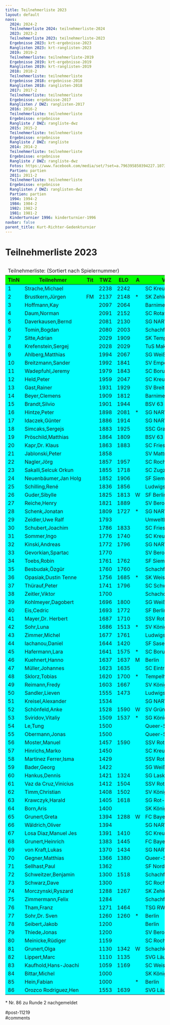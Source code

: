 ```yaml
---
title: Teilnehmerliste 2023 
layout: default
navs:
  2024: 2024-2
  Teilnehmerliste 2024: teilnehmerliste-2024
  2023: 2023-2
  Teilnehmerliste 2023: teilnehmerliste-2023
  Ergebnisse 2023: krt-ergebnisse-2023
  Ranglisten 2023: krt-ranglisten-2023
  2019: 2019-2
  Teilnehmerliste: teilnehmerliste-2019
  Ergebnisse 2019: krt-ergebnisse-2019
  Ranglisten 2019: krt-ranglisten-2019
  2018: 2018-2
  Teilnehmerliste: teilnehmerliste
  Ergebnisse 2018: ergebnisse-2018
  Ranglisten 2018: ranglisten-2018
  2017: 2017-2
  Teilnehmerliste: teilnehmerliste
  Ergebnisse: ergebnisse-2017
  Ranglisten / DWZ: ranglisten-2017
  2016: 2016-2
  Teilnehmerliste: teilnehmerliste
  Ergebnisse: ergebnisse
  Rangliste / DWZ: rangliste-dwz
  2015: 2015-2
  Teilnehmerliste: teilnehmerliste
  Ergebnisse: ergebnisse
  Rangliste / DWZ: rangliste
  2014: 2014-2
  Teilnehmerliste: teilnehmerliste
  Ergebnisse: ergebnisse
  Rangliste / DWZ: rangliste-dwz
  Fotos: https://www.facebook.com/media/set/?set=a.796395850394227.1073741841.214119148621903&type=1
  Partien: partien
  2011: 2011-2
  Teilnehmerliste: teilnehmerliste
  Ergebnisse: ergebnisse
  Ranglisten / DWZ: ranglisten-dwz
  Partien: partien
  1994: 1994-2
  1984: 1984-2
  1982: 1982-2
  1981: 1981-2
  Kinderturnier 1996: kinderturnier-1996
navbar: false
parent_title: Kurt-Richter-Gedenkturnier
---
```

<div class="post-11219 page type-page status-publish hentry" id="post-11219">
<h1 class="entry-title">Teilnehmerliste 2023</h1>
<div class="entry-content">
<h2 style="text-align: center;"></h2>
<table class="clean swiss">
<thead>
<tr>
<td colspan="8">Teilnehmerliste: (Sortiert nach Spielernummer)</td>
</tr>
<tr bgcolor="#00FF00">
<th>TlnN</th>
<th>Teilnehmer</th>
<th>Tit</th>
<th>TWZ</th>
<th>ELO</th>
<th>A</th>
<th>Verein/Ort</th>
<th>Lan</th>
</tr>
</thead>
<tbody>
<tr bgcolor="#00FFFF">
<td>1</td>
<td>Strache,Michael</td>
<td></td>
<td>2238</td>
<td>2242</td>
<td></td>
<td>SC Kreuzberg e.V.</td>
<td>GER</td>
</tr>
<tr bgcolor="#00FFFF">
<td>2</td>
<td>Brustkern,Jürgen</td>
<td>FM</td>
<td>2137</td>
<td>2148</td>
<td>*</td>
<td>SK Zehlendorf e.V.</td>
<td>GER</td>
</tr>
<tr bgcolor="#00FFFF">
<td>3</td>
<td>Hoffmann,Kay</td>
<td></td>
<td>2097</td>
<td>2064</td>
<td></td>
<td>Barnimer Schachfreun</td>
<td>GER</td>
</tr>
<tr bgcolor="#00FFFF">
<td>4</td>
<td>Daum,Norman</td>
<td></td>
<td>2091</td>
<td>2152</td>
<td></td>
<td>SC Rotation Pankow e</td>
<td>GER</td>
</tr>
<tr bgcolor="#00FFFF">
<td>5</td>
<td>Daverkausen,Bernd</td>
<td></td>
<td>2081</td>
<td>2130</td>
<td></td>
<td>SG NARVA Berlin e.V.</td>
<td>GER</td>
</tr>
<tr bgcolor="#00FFFF">
<td>6</td>
<td>Tomin,Bogdan</td>
<td></td>
<td>2080</td>
<td>2003</td>
<td></td>
<td>Schachfreunde Berlin</td>
<td>SRB</td>
</tr>
<tr bgcolor="#00FFFF">
<td>7</td>
<td>Sitte,Adrian</td>
<td></td>
<td>2029</td>
<td>1909</td>
<td></td>
<td>SK Tempelhof 1931 e.</td>
<td>GER</td>
</tr>
<tr bgcolor="#00FFFF">
<td>8</td>
<td>Krefenstein,Sergej</td>
<td></td>
<td>2028</td>
<td>2029</td>
<td></td>
<td>TuS Makkabi Berlin e</td>
<td>GER</td>
</tr>
<tr bgcolor="#00FFFF">
<td>9</td>
<td>Ahlberg,Matthias</td>
<td></td>
<td>1994</td>
<td>2067</td>
<td></td>
<td>SG Weißensee 49 e.V.</td>
<td>GER</td>
</tr>
<tr bgcolor="#00FFFF">
<td>10</td>
<td>Breitzmann,Sander</td>
<td></td>
<td>1992</td>
<td>1841</td>
<td></td>
<td>SV Empor Berlin e.V.</td>
<td>GER</td>
</tr>
<tr bgcolor="#00FFFF">
<td>11</td>
<td>Wadepfuhl,Jeremy</td>
<td></td>
<td>1979</td>
<td>1843</td>
<td></td>
<td>SC Borussia Lichtenb</td>
<td>GER</td>
</tr>
<tr bgcolor="#00FFFF">
<td>12</td>
<td>Held,Peter</td>
<td></td>
<td>1959</td>
<td>2047</td>
<td></td>
<td>SC Kreuzberg e.V.</td>
<td>GER</td>
</tr>
<tr bgcolor="#00FFFF">
<td>13</td>
<td>Gast,Rainer</td>
<td></td>
<td>1931</td>
<td>1929</td>
<td></td>
<td>SV Breitenworbis</td>
<td>GER</td>
</tr>
<tr bgcolor="#00FFFF">
<td>14</td>
<td>Beyer,Clemens</td>
<td></td>
<td>1909</td>
<td>1812</td>
<td></td>
<td>Barnimer Schachfreun</td>
<td>GER</td>
</tr>
<tr bgcolor="#00FFFF">
<td>15</td>
<td>Brandt,Silvio</td>
<td></td>
<td>1901</td>
<td>1944</td>
<td></td>
<td>BSV 63 Chemie Weißen</td>
<td>GER</td>
</tr>
<tr bgcolor="#00FFFF">
<td>16</td>
<td>Hintze,Peter</td>
<td></td>
<td>1898</td>
<td>2081</td>
<td>*</td>
<td>SG NARVA Berlin e.V.</td>
<td>GER</td>
</tr>
<tr bgcolor="#00FFFF">
<td>17</td>
<td>Idaczek,Günter</td>
<td></td>
<td>1886</td>
<td>1914</td>
<td></td>
<td>SG NARVA Berlin e.V.</td>
<td>GER</td>
</tr>
<tr bgcolor="#00FFFF">
<td>18</td>
<td>Simcaks,Sergejs</td>
<td></td>
<td>1883</td>
<td>1925</td>
<td></td>
<td>SSC Graal-Müritz</td>
<td>LAT</td>
</tr>
<tr bgcolor="#00FFFF">
<td>19</td>
<td>Pröschild,Matthias</td>
<td></td>
<td>1864</td>
<td>1809</td>
<td></td>
<td>BSV 63 Chemie Weißen</td>
<td>GER</td>
</tr>
<tr bgcolor="#00FFFF">
<td>20</td>
<td>Kapr,Dr. Klaus</td>
<td></td>
<td>1863</td>
<td>1883</td>
<td></td>
<td>SC Friesen Lichtenbe</td>
<td>GER</td>
</tr>
<tr bgcolor="#00FFFF">
<td>21</td>
<td>Jablonski,Peter</td>
<td></td>
<td>1858</td>
<td></td>
<td></td>
<td>SV Mattnetz Berlin e</td>
<td>GER</td>
</tr>
<tr bgcolor="#00FFFF">
<td>22</td>
<td>Nagler,Jörg</td>
<td></td>
<td>1857</td>
<td>1957</td>
<td></td>
<td>SC Rochade Müncheber</td>
<td>GER</td>
</tr>
<tr bgcolor="#00FFFF">
<td>23</td>
<td>Sakalli,Selcuk Orkun</td>
<td></td>
<td>1855</td>
<td>1718</td>
<td></td>
<td>SC Zugzwang 95 e.V.</td>
<td>TUR</td>
</tr>
<tr bgcolor="#00FFFF">
<td>24</td>
<td>Neuenbäumer,Jan Holg</td>
<td></td>
<td>1852</td>
<td>1906</td>
<td></td>
<td>SF Siemensstadt</td>
<td>GER</td>
</tr>
<tr bgcolor="#00FFFF">
<td>25</td>
<td>Schilling,René</td>
<td></td>
<td>1836</td>
<td>1856</td>
<td></td>
<td>Ludwigsfelder Schach</td>
<td>GER</td>
</tr>
<tr bgcolor="#00FFFF">
<td>26</td>
<td>Guder,Sibylle</td>
<td></td>
<td>1825</td>
<td>1813</td>
<td>W</td>
<td>SF Berlin 1903 e.V.</td>
<td>GER</td>
</tr>
<tr bgcolor="#00FFFF">
<td>27</td>
<td>Reiche,Henry</td>
<td></td>
<td>1821</td>
<td>1889</td>
<td></td>
<td>SV Berolina Mitte e.</td>
<td>GER</td>
</tr>
<tr bgcolor="#00FFFF">
<td>28</td>
<td>Schenk,Jonatan</td>
<td></td>
<td>1809</td>
<td>1727</td>
<td>*</td>
<td>SG NARVA Berlin e.V.</td>
<td>GER</td>
</tr>
<tr bgcolor="#00FFFF">
<td>29</td>
<td>Zeidler,Uwe Ralf</td>
<td></td>
<td>1793</td>
<td></td>
<td></td>
<td>Umweltbundesamt</td>
<td>GER</td>
</tr>
<tr bgcolor="#00FFFF">
<td>30</td>
<td>Schubert,Joachim</td>
<td></td>
<td>1786</td>
<td>1833</td>
<td></td>
<td>SC Friesen Lichtenbe</td>
<td>GER</td>
</tr>
<tr bgcolor="#00FFFF">
<td>31</td>
<td>Sommer,Ingo</td>
<td></td>
<td>1776</td>
<td>1740</td>
<td></td>
<td>SC Kreuzberg e.V.</td>
<td>GER</td>
</tr>
<tr bgcolor="#00FFFF">
<td>32</td>
<td>Kinski,Andreas</td>
<td></td>
<td>1772</td>
<td>1796</td>
<td></td>
<td>SG NARVA Berlin e.V.</td>
<td>GER</td>
</tr>
<tr bgcolor="#00FFFF">
<td>33</td>
<td>Gevorkian,Spartac</td>
<td></td>
<td>1770</td>
<td></td>
<td></td>
<td>SV Berolina Mitte e.</td>
<td>GER</td>
</tr>
<tr bgcolor="#00FFFF">
<td>34</td>
<td>Toebs,Robin</td>
<td></td>
<td>1761</td>
<td>1762</td>
<td></td>
<td>SF Siemensstadt</td>
<td>GER</td>
</tr>
<tr bgcolor="#00FFFF">
<td>35</td>
<td>Besbudak,Özgür</td>
<td></td>
<td>1760</td>
<td>1760</td>
<td></td>
<td>Schachfreunde Berlin</td>
<td>TUR</td>
</tr>
<tr bgcolor="#00FFFF">
<td>36</td>
<td>Opasiak,Dustin Tenne</td>
<td></td>
<td>1756</td>
<td>1685</td>
<td>*</td>
<td>SK Weisse Dame Hambu</td>
<td>POL</td>
</tr>
<tr bgcolor="#00FFFF">
<td>37</td>
<td>Thürauf,Peter</td>
<td></td>
<td>1741</td>
<td>1796</td>
<td></td>
<td>SC Schwarz-Weiß Nürn</td>
<td>GER</td>
</tr>
<tr bgcolor="#00FFFF">
<td>38</td>
<td>Zeitler,Viktor</td>
<td></td>
<td>1700</td>
<td></td>
<td></td>
<td>Schachclub Rote Rübe</td>
<td>GER</td>
</tr>
<tr bgcolor="#00FFFF">
<td>39</td>
<td>Kohlmeyer,Dagobert</td>
<td></td>
<td>1696</td>
<td>1800</td>
<td></td>
<td>SG Weißensee 49 e.V.</td>
<td>GER</td>
</tr>
<tr bgcolor="#00FFFF">
<td>40</td>
<td>Eis,Cedric</td>
<td></td>
<td>1693</td>
<td>1772</td>
<td></td>
<td>SF Berlin 1903 e.V.</td>
<td>GER</td>
</tr>
<tr bgcolor="#00FFFF">
<td>41</td>
<td>Mayer,Dr. Herbert</td>
<td></td>
<td>1687</td>
<td>1710</td>
<td></td>
<td>SSV Rotation Berlin</td>
<td>GER</td>
</tr>
<tr bgcolor="#00FFFF">
<td>42</td>
<td>Sohr,Luna</td>
<td></td>
<td>1686</td>
<td>1513</td>
<td>*</td>
<td>SV Königsjäger Süd-W</td>
<td>GER</td>
</tr>
<tr bgcolor="#00FFFF">
<td>43</td>
<td>Zimmer,Michel</td>
<td></td>
<td>1677</td>
<td>1761</td>
<td></td>
<td>Ludwigsfelder SC 54</td>
<td>GER</td>
</tr>
<tr bgcolor="#00FFFF">
<td>44</td>
<td>Iachanou,Daniel</td>
<td></td>
<td>1644</td>
<td>1420</td>
<td></td>
<td>SF Sasel 1947</td>
<td>GER</td>
</tr>
<tr bgcolor="#00FFFF">
<td>45</td>
<td>Hafermann,Lara</td>
<td></td>
<td>1641</td>
<td>1575</td>
<td>*</td>
<td>SC Borussia Lichtenb</td>
<td>GER</td>
</tr>
<tr bgcolor="#00FFFF">
<td>46</td>
<td>Kuehnert,Hanno</td>
<td></td>
<td>1637</td>
<td>1637</td>
<td>M</td>
<td>Berlin</td>
<td>GER</td>
</tr>
<tr bgcolor="#00FFFF">
<td>47</td>
<td>Müller,Johannes</td>
<td></td>
<td>1623</td>
<td>1635</td>
<td></td>
<td>SC Eintracht Berlin</td>
<td>GER</td>
</tr>
<tr bgcolor="#00FFFF">
<td>48</td>
<td>Sklorz,Tobias</td>
<td></td>
<td>1620</td>
<td>1700</td>
<td>*</td>
<td>Tempelhofer SV Marie</td>
<td>GER</td>
</tr>
<tr bgcolor="#00FFFF">
<td>49</td>
<td>Reimann,Fredy</td>
<td></td>
<td>1603</td>
<td>1667</td>
<td></td>
<td>SV Königsjäger Süd-W</td>
<td>GER</td>
</tr>
<tr bgcolor="#00FFFF">
<td>50</td>
<td>Sandler,Lieven</td>
<td></td>
<td>1555</td>
<td>1473</td>
<td></td>
<td>Ludwigsfelder Schach</td>
<td>GER</td>
</tr>
<tr bgcolor="#00FFFF">
<td>51</td>
<td>Kreisel,Alexander</td>
<td></td>
<td>1534</td>
<td></td>
<td></td>
<td>SG NARVA Berlin e.V.</td>
<td>GER</td>
</tr>
<tr bgcolor="#00FFFF">
<td>52</td>
<td>Schönfeld,Anke</td>
<td></td>
<td>1528</td>
<td>1590</td>
<td>W</td>
<td>SV Grün-W. Niederwie</td>
<td>GER</td>
</tr>
<tr bgcolor="#00FFFF">
<td>53</td>
<td>Sviridov,Vitaliy</td>
<td></td>
<td>1509</td>
<td>1537</td>
<td>*</td>
<td>SG Königslutter</td>
<td>GER</td>
</tr>
<tr bgcolor="#00FFFF">
<td>54</td>
<td>Le,Tung</td>
<td></td>
<td>1500</td>
<td></td>
<td></td>
<td>Queer-Springer SSV B</td>
<td>GER</td>
</tr>
<tr bgcolor="#00FFFF">
<td>55</td>
<td>Obermann,Jonas</td>
<td></td>
<td>1500</td>
<td></td>
<td></td>
<td>Queer-Springer SSV B</td>
<td></td>
</tr>
<tr bgcolor="#00FFFF">
<td>56</td>
<td>Moster,Manuel</td>
<td></td>
<td>1457</td>
<td>1590</td>
<td></td>
<td>SSV Rotation Berlin</td>
<td>GER</td>
</tr>
<tr bgcolor="#00FFFF">
<td>57</td>
<td>Hinrichs,Marko</td>
<td></td>
<td>1450</td>
<td></td>
<td></td>
<td>SC Kreuzberg e.V.</td>
<td>GER</td>
</tr>
<tr bgcolor="#00FFFF">
<td>58</td>
<td>Martinez Ferrer,Isma</td>
<td></td>
<td>1429</td>
<td></td>
<td></td>
<td>SSV Rotation Berlin</td>
<td>GER</td>
</tr>
<tr bgcolor="#00FFFF">
<td>59</td>
<td>Bader,Georg</td>
<td></td>
<td>1422</td>
<td></td>
<td></td>
<td>SG Weißensee 49 e.V.</td>
<td>GER</td>
</tr>
<tr bgcolor="#00FFFF">
<td>60</td>
<td>Hankus,Dennis</td>
<td></td>
<td>1421</td>
<td>1324</td>
<td></td>
<td>SG Lasker Steglitz</td>
<td>GER</td>
</tr>
<tr bgcolor="#00FFFF">
<td>61</td>
<td>Vaz da Cruz,Vinicius</td>
<td></td>
<td>1412</td>
<td>1504</td>
<td></td>
<td>SSV Rotation Berlin</td>
<td>GER</td>
</tr>
<tr bgcolor="#00FFFF">
<td>62</td>
<td>Timm,Christian</td>
<td></td>
<td>1408</td>
<td>1502</td>
<td></td>
<td>SV Königsspringer He</td>
<td>GER</td>
</tr>
<tr bgcolor="#00FFFF">
<td>63</td>
<td>Krawczyk,Harald</td>
<td></td>
<td>1405</td>
<td>1618</td>
<td></td>
<td>SG Rot-Weiß Neuenhag</td>
<td>GER</td>
</tr>
<tr bgcolor="#00FFFF">
<td>64</td>
<td>Born,Aris</td>
<td></td>
<td>1400</td>
<td></td>
<td></td>
<td>SK König Tegel 1949</td>
<td>–</td>
</tr>
<tr bgcolor="#00FFFF">
<td>65</td>
<td>Grunert,Greta</td>
<td></td>
<td>1394</td>
<td>1288</td>
<td>W</td>
<td>FC Bayern München e.</td>
<td>GER</td>
</tr>
<tr bgcolor="#00FFFF">
<td>66</td>
<td>Wäldrich,Oliver</td>
<td></td>
<td>1394</td>
<td></td>
<td></td>
<td>SG NARVA Berlin e.V.</td>
<td>GER</td>
</tr>
<tr bgcolor="#00FFFF">
<td>67</td>
<td>Losa Diaz,Manuel Jes</td>
<td></td>
<td>1391</td>
<td>1410</td>
<td></td>
<td>SC Kreuzberg e.V.</td>
<td>GER</td>
</tr>
<tr bgcolor="#00FFFF">
<td>68</td>
<td>Grunert,Heinrich</td>
<td></td>
<td>1383</td>
<td>1445</td>
<td></td>
<td>FC Bayern München e.</td>
<td>GER</td>
</tr>
<tr bgcolor="#00FFFF">
<td>69</td>
<td>von Kraft,Lukas</td>
<td></td>
<td>1370</td>
<td>1434</td>
<td></td>
<td>SG NARVA Berlin e.V.</td>
<td>GER</td>
</tr>
<tr bgcolor="#00FFFF">
<td>70</td>
<td>Gegner,Matthias</td>
<td></td>
<td>1366</td>
<td>1380</td>
<td></td>
<td>Queer-Springer SSV B</td>
<td>GER</td>
</tr>
<tr bgcolor="#00FFFF">
<td>71</td>
<td>Sellhast,Paul</td>
<td></td>
<td>1362</td>
<td></td>
<td></td>
<td>SF Nordost Berlin</td>
<td>GER</td>
</tr>
<tr bgcolor="#00FFFF">
<td>72</td>
<td>Schweitzer,Benjamin</td>
<td></td>
<td>1300</td>
<td>1518</td>
<td></td>
<td>Schachfreunde Berlin</td>
<td>GER</td>
</tr>
<tr bgcolor="#00FFFF">
<td>73</td>
<td>Schwarz,Dave</td>
<td></td>
<td>1300</td>
<td></td>
<td></td>
<td>SC Rochade Müncheber</td>
<td>GER</td>
</tr>
<tr bgcolor="#00FFFF">
<td>74</td>
<td>Morczynski,Ryszard</td>
<td></td>
<td>1288</td>
<td>1267</td>
<td></td>
<td>SK Zehlendorf e.V.</td>
<td>GER</td>
</tr>
<tr bgcolor="#00FFFF">
<td>75</td>
<td>Zimmermann,Felix</td>
<td></td>
<td>1284</td>
<td></td>
<td></td>
<td>Schachfreunde Berlin</td>
<td>GER</td>
</tr>
<tr bgcolor="#00FFFF">
<td>76</td>
<td>Tham,Franz</td>
<td></td>
<td>1271</td>
<td>1464</td>
<td></td>
<td>TSG RW Fredersdorf/V</td>
<td>GER</td>
</tr>
<tr bgcolor="#00FFFF">
<td>77</td>
<td>Sohr,Dr. Sven</td>
<td></td>
<td>1260</td>
<td>1260</td>
<td>*</td>
<td>Berlin</td>
<td>GER</td>
</tr>
<tr bgcolor="#00FFFF">
<td>78</td>
<td>Seibert,Jakob</td>
<td></td>
<td>1200</td>
<td></td>
<td></td>
<td>Berlin</td>
<td></td>
</tr>
<tr bgcolor="#00FFFF">
<td>79</td>
<td>Thiede,Jonas</td>
<td></td>
<td>1200</td>
<td></td>
<td></td>
<td>SV Berolina Mitte e.</td>
<td>GER</td>
</tr>
<tr bgcolor="#00FFFF">
<td>80</td>
<td>Meinicke,Rüdiger</td>
<td></td>
<td>1159</td>
<td></td>
<td></td>
<td>SC Rochade Müncheber</td>
<td>GER</td>
</tr>
<tr bgcolor="#00FFFF">
<td>81</td>
<td>Grunert,Olga</td>
<td></td>
<td>1130</td>
<td>1342</td>
<td>W</td>
<td>Schachklub München S</td>
<td>GER</td>
</tr>
<tr bgcolor="#00FFFF">
<td>82</td>
<td>Lippert,Marc</td>
<td></td>
<td>1110</td>
<td>1135</td>
<td></td>
<td>SVG Läufer Reinicken</td>
<td>GER</td>
</tr>
<tr bgcolor="#00FFFF">
<td>83</td>
<td>Kaufhold,Hans-Joachi</td>
<td></td>
<td>1059</td>
<td>1169</td>
<td></td>
<td>SC Weisse Dame e.V.</td>
<td>GER</td>
</tr>
<tr bgcolor="#00FFFF">
<td>84</td>
<td>Bittar,Michel</td>
<td></td>
<td>1000</td>
<td></td>
<td></td>
<td>SK König Tegel 1949</td>
<td>–</td>
</tr>
<tr bgcolor="#00FFFF">
<td>85</td>
<td>Hein,Fabian</td>
<td></td>
<td>1000</td>
<td></td>
<td>*</td>
<td>Berlin</td>
<td></td>
</tr>
<tr bgcolor="#00FFFF">
<td>86</td>
<td>Orozco Rodriguez,Hen</td>
<td></td>
<td>1553</td>
<td>1639</td>
<td></td>
<td>SVG Läufer Reinicken</td>
<td>GER</td>
</tr>
</tbody>
</table>
<p>* Nr. 86 zu Runde 2 nachgemeldet</p>
</div><!-- .entry-content -->
</div> #post-11219 
<div id="comments">
</div> #comments 
